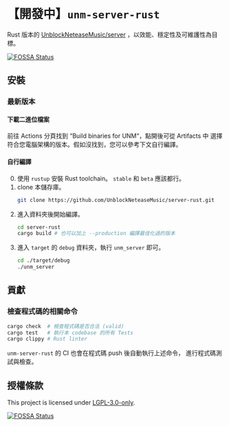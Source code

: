 # 【開發中】`unm-server-rust`

<!-- TODO: 開發完成後統一轉換成簡體中文（或是雙語系） -->

Rust 版本的 [UnblockNeteaseMusic/server](https://github.com/UnblockNeteaseMusic/server)
，以效能、穩定性及可維護性為目標。

[![FOSSA Status](https://app.fossa.com/api/projects/git%2Bgithub.com%2FUnblockNeteaseMusic%2Fserver-rust.svg?type=shield)](https://app.fossa.com/projects/git%2Bgithub.com%2FUnblockNeteaseMusic%2Fserver-rust?ref=badge_shield)

## 安裝

### 最新版本

#### 下載二進位檔案

<!-- TODO: Release -->

前往 Actions 分頁找到 “Build binaries for UNM“，點開後可從 Artifacts 中
選擇符合您電腦架構的版本。假如沒找到，您可以參考下文自行編譯。

#### 自行編譯

0. 使用 `rustup` 安裝 Rust toolchain。
   `stable` 和 `beta` 應該都行。
1. clone 本儲存庫。
    ```bash
    git clone https://github.com/UnblockNeteaseMusic/server-rust.git
    ```
2. 進入資料夾後開始編譯。
    ```bash
   cd server-rust
   cargo build # 也可以加上 --production 編譯最佳化過的版本
    ```
3. 進入 `target` 的 `debug` 資料夾，執行 `unm_server` 即可。
   ```bash
   cd ./target/debug
   ./unm_server
   ```
   
## 貢獻

### 檢查程式碼的相關命令

```bash
cargo check  # 檢查程式碼是否合法 (valid)
cargo test   # 執行本 codebase 的所有 Tests
cargo clippy # Rust linter
```

`unm-server-rust` 的 CI 也會在程式碼 push 後自動執行上述命令，
進行程式碼測試與檢查。

## 授權條款

This project is licensed under [LGPL-3.0-only](https://spdx.org/licenses/LGPL-3.0-only.html).

[![FOSSA Status](https://app.fossa.com/api/projects/git%2Bgithub.com%2FUnblockNeteaseMusic%2Fserver-rust.svg?type=large)](https://app.fossa.com/projects/git%2Bgithub.com%2FUnblockNeteaseMusic%2Fserver-rust?ref=badge_large)
